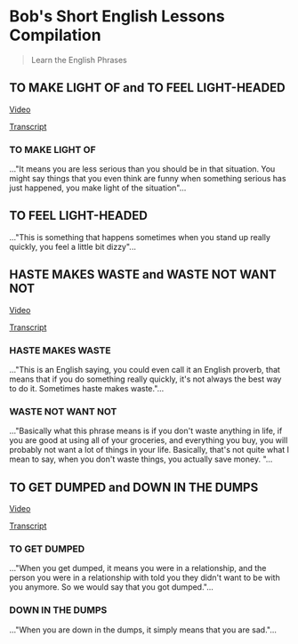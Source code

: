 # Bob's Short English Lessons Compilation

> Learn the English Phrases


## TO MAKE LIGHT OF and TO FEEL LIGHT-HEADED

<a href="https://www.youtube.com/watch?v=0x6U6zrEjnY" target="_blank">Video</a>

[Transcript](transcripts/20211108/README.md)

### TO MAKE LIGHT OF

..."It means you are less serious than you should be in that situation. You might say things that you even think are funny when something serious has just happened, you make light of the situation"...

## TO FEEL LIGHT-HEADED
..."This is something that happens sometimes when you stand up really quickly, you feel a little bit dizzy"...


## HASTE MAKES WASTE and WASTE NOT WANT NOT

<a href="https://www.youtube.com/watch?v=4q0Ba1gp_Y0" target="_blank">Video</a>

[Transcript](transcripts/20211105/README.md)

### HASTE MAKES WASTE
..."This is an English saying, you could even call it an English proverb, that means that if you do something really quickly, it's not always the best way to do it. Sometimes haste makes waste."...

### WASTE NOT WANT NOT
..."Basically what this phrase means is if you don't waste anything in life, if you are good at using all of your groceries, and everything you buy, you will probably not want a lot of things in your life. Basically, that's not quite what I mean to say, when you don't waste things, you actually save money. "...



## TO GET DUMPED and DOWN IN THE DUMPS

<a href="https://www.youtube.com/watch?v=ivmoI2zfywI" target="_blank">Video</a>

[Transcript](transcripts/20211103/README.md)

### TO GET DUMPED
..."When you get dumped, it means you were in a relationship, and the person you were in a relationship with told you they didn't want to be with you anymore. So we would say that you got dumped."...

### DOWN IN THE DUMPS
..."When you are down in the dumps, it simply means that you are sad."...

